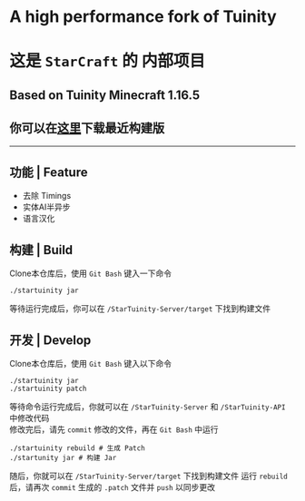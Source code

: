 # A high performance fork of Tuinity
# 这是 `StarCraft` 的 内部项目 
## Based on Tuinity Minecraft 1.16.5
## 你可以在[这里](https://github.com/StarCraftOffical/StarTuinity/releases/tag/CI)下载最近构建版

---

## 功能 | Feature
- 去除 Timings
- 实体AI半异步
- 语言汉化

## 构建 | Build
Clone本仓库后，使用 `Git Bash` 键入一下命令
```shell
./startuinity jar
```
等待运行完成后，你可以在 `/StarTuinity-Server/target` 下找到构建文件

## 开发 | Develop
Clone本仓库后，使用 `Git Bash` 键入以下命令
```shell
./startuinity jar
./startuinity patch
```
等待命令运行完成后，你就可以在 `/StarTuinity-Server` 和 `/StarTuinity-API` 中修改代码<br>
修改完后，请先 `commit` 修改的文件，再在 `Git Bash` 中运行
```shell
./startuinity rebuild # 生成 Patch
./startunity jar # 构建 Jar
```
随后，你就可以在 `/StarTuinity-Server/target` 下找到构建文件
运行 `rebuild` 后，请再次 `commit` 生成的 `.patch` 文件并 `push` 以同步更改
